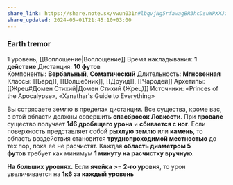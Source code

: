 ```yaml
---
share_link: https://share.note.sx/vwun031n#lbqvjNg5rfawagBR3hcDsuWPXXJzvbuGSWXwzvtY94o
share_updated: 2024-05-01T21:45:10+03:00
---
```

### Earth tremor
1 уровень, [[Воплощение|Воплощение]]
Время накладывания: **1 действие**
Дистанция: **10 футов**
Компоненты: **Вербальный**, **Соматический**
Длительность: **Мгновенная**
Классы: [[Бард]], [[Волшебник]], [[Друид]], [[Чародей]]
Архетипы: [[Жрец#Домен Стихий|Домен Стихий (Жрец)]]
Источники: «Princes of the Apocalypse», «Xanathar's Guide to Everything»

Вы сотрясаете землю в пределах дистанции. Все существа, кроме вас, в этой области должны совершить **спасбросок Ловкости**. При **провале** существо получает **1d6 дробящего урона** и **сбивается с ног**. Если поверхность представляет собой **рыхлую землю** или **камень**, то область воздействия становится **труднопроходимой местностью** до тех пор, пока её не расчистят. Каждая **область диаметром 5 футов** требует как минимум **1 минуту на расчистку вручную**.

**На больших уровнях.** Если **ячейка >= 2-го уровня**, то урон увеличивается на **1к6 за каждый уровень**